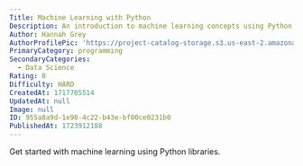 ```yaml
---
Title: Machine Learning with Python
Description: An introduction to machine learning concepts using Python.
Author: Hannah Grey
AuthorProfilePic: 'https://project-catalog-storage.s3.us-east-2.amazonaws.com/images/pfp.png'
PrimaryCategory: programming
SecondaryCategories:
  - Data Science
Rating: 0
Difficulty: HARD
CreatedAt: 1717705514
UpdatedAt: null
Image: null
ID: 955a8a9d-1e98-4c22-b43e-bf00ce0231b0
PublishedAt: 1723912188
---
```


Get started with machine learning using Python libraries.

